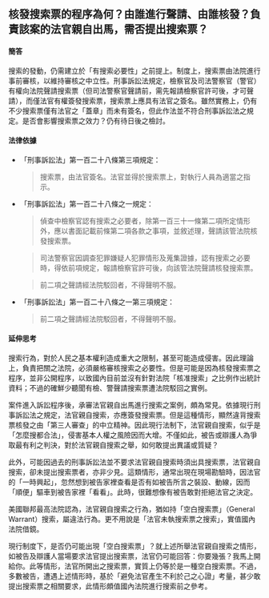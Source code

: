 ## 核發搜索票的程序為何？由誰進行聲請、由誰核發？負責該案的法官親自出馬，需否提出搜索票？

#### 簡答

搜索的發動，仍需建立於「有搜索必要性」之前提上。制度上，搜索票由法院進行事前審核，以維持審核之中立性。刑事訴訟法規定，檢察官及司法警察官（警官）有權向法院聲請搜索票（但司法警察官聲請前，需先報請檢察官許可後，才可聲請），而僅法官有權簽發搜索票，搜索票上應具有法官之簽名。雖然實務上，仍有不少搜索票僅有法官之「蓋章」而未有簽名，但此作法並不符合刑事訴訟法之規定。是否會影響搜索票之效力？仍有待日後之檢討。

#### 法律依據

* 「刑事訴訟法」第一百二十八條第三項規定：

   > 搜索票，由法官簽名。法官並得於搜索票上，對執行人員為適當之指示。

* 「刑事訴訟法」第一百二十八條之一規定：

   > 偵查中檢察官認有搜索之必要者，除第一百三十一條第二項所定情形外，應以書面記載前條第二項各款之事項，並敘述理，聲請該管法院核發搜索票。

   > 司法警察官因調查犯罪嫌疑人犯罪情形及蒐集證據，認有搜索之必要時，得依前項規定，報請檢察官許可後，向該管法院聲請核發搜索票。

   > 前二項之聲請經法院駁回者，不得聲明不服。

* 「刑事訴訟法」第一百二十八條之一第三項規定：

   > 前二項之聲請經法院駁回者，不得聲明不服。

#### 延伸思考

搜索行為，對於人民之基本權利造成重大之限制，甚至可能造成侵害。因此理論上，負責把關之法院，必須嚴格審核搜索之必要性。但是可能是因為核發搜索票之程序，並非公開程序，以致國內目前並沒有針對法院「核准搜索」之比例作出統計資料；不過的確鮮少聽聞有檢、警聲請搜索票遭法院駁回之實例。

案件進入訴訟程序後，承審法官親自出馬進行搜索之案例，頗為常見。依據現行刑事訴訟法之規定，法官親自搜索，亦應簽發搜索票。但是這種情形，顯然違背搜索票核發之由「第三人審查」的中立精神。因此現行法制下，法官親自搜索，似乎是「怎麼搜都合法」，侵害基本人權之風險因而大增。不僅如此，被告或辯護人為爭取最有利之判決，對於法官親自搜索之舉，如何敢提出異議或質疑？

此外，可能因過去的刑事訴訟法並不要求法官親自搜索時須出具搜索票，法官親自搜索，卻未提出搜索票者，亦非少見。這類情形，通常出現在現場勘驗時，因法官的「一時興起」，忽然想到被告家裡查看是否有如被告所言之裝設、動線，因而「順便」驅車到被告家裡「看看」。此時，很難想像有被告敢對拒絕法官之決定。

美國聯邦最高法院認為，法官親自搜索之行為，猶如持「空白搜索票」（General Warrant）搜索，屬違法行為。更不用說是「法官未執搜索票之搜索」，實值國內法院借鏡。

現行制度下，是否仍可能出現「空白搜索票」？就上述所舉法官親自搜索之情形，如被告及辯護人當場要求法官提出搜索票，法官仍可能回答：你要幾張？我馬上開給你。此等情形，法官所開出之搜索票，實質上仍等於是一種空白搜索票。不過，多數被告，遭遇上述情形時，基於「避免法官產生不利於己之心證」考量，甚少敢提出搜索票之相關要求，此情形頗值國內法院進行搜索前之參考。
